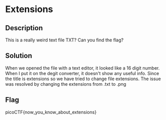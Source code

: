 # Extensions

## Description

This is a really weird text file TXT? Can you find the flag?

## Solution

When we opened the file with a text editor, it looked like a 16 digit number. When I put it on the degit converter, it doesn't show any useful info. Since the title is extensions so we have tried to change file extensions. The issue was resolved by changing the extensions from .​​txt to .png

## Flag

picoCTF{now_you_know_about_extensions}
